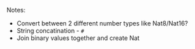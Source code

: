  Notes:
 - Convert between 2 different number types like Nat8/Nat16?
 - String concatination - `#`
 - Join binary values together and create Nat